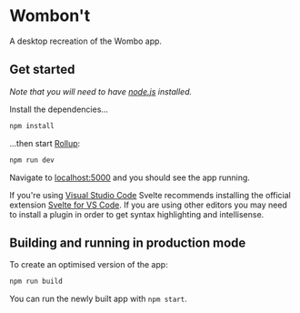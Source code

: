 # Wombon't

A desktop recreation of the Wombo app.


## Get started
*Note that you will need to have [node.js](https://nodejs.org) installed.*

Install the dependencies...

```bash
npm install
```

...then start [Rollup](https://rollupjs.org):

```bash
npm run dev
```

Navigate to [localhost:5000](http://localhost:5000) and you should see the app running.

If you're using [Visual Studio Code](https://code.visualstudio.com/) Svelte recommends installing the official extension [Svelte for VS Code](https://marketplace.visualstudio.com/items?itemName=svelte.svelte-vscode). If you are using other editors you may need to install a plugin in order to get syntax highlighting and intellisense.

## Building and running in production mode

To create an optimised version of the app:

```bash
npm run build
```

You can run the newly built app with `npm start`.
